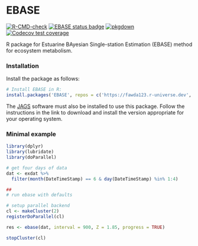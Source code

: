 
# EBASE

<!-- badges: start -->
[![R-CMD-check](https://github.com/fawda123/EBASE/actions/workflows/R-CMD-check.yaml/badge.svg)](https://github.com/fawda123/EBASE/actions/workflows/R-CMD-check.yaml)
[![EBASE status badge](https://fawda123.r-universe.dev/badges/EBASE)](https://fawda123.r-universe.dev)
[![pkgdown](https://github.com/fawda123/EBASE/workflows/pkgdown/badge.svg)](https://github.com/fawda123/EBASE/actions)
[![Codecov test coverage](https://codecov.io/gh/fawda123/EBASE/branch/main/graph/badge.svg)](https://app.codecov.io/gh/fawda123/EBASE?branch=main)
<!-- badges: end -->

R package for Estuarine BAyesian Single-station Estimation (EBASE) method for ecosystem metabolism.

### Installation

Install the package as follows:

``` r
# Install EBASE in R:
install.packages('EBASE', repos = c('https://fawda123.r-universe.dev', 'https://cloud.r-project.org'))
```

The [JAGS](https://mcmc-jags.sourceforge.io/) software must also be installed to use this package.  Follow the instructions in the link to download and install the version appropriate for your operating system.   

### Minimal example

``` r
library(dplyr)
library(lubridate)
library(doParallel)

# get four days of data
dat <- exdat %>%
  filter(month(DateTimeStamp) == 6 & day(DateTimeStamp) %in% 1:4)

##
# run ebase with defaults

# setup parallel backend
cl <- makeCluster(2)
registerDoParallel(cl)

res <- ebase(dat, interval = 900, Z = 1.85, progress = TRUE)

stopCluster(cl)
```
